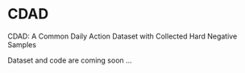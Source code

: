 # CDAD
CDAD: A Common Daily Action Dataset with Collected Hard Negative Samples

Dataset and code are coming soon ...
